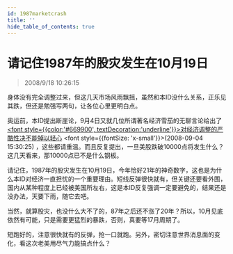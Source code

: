 ```yaml
---
id: 1987marketcrash 
title: ''
hide_table_of_contents: true
---
```


# 请记住1987年的股灾发生在10月19日

> 2008/9/18 10:26:15

<div style={{color: '#669900', fontWeight: 'bold', fontSize: '22px', lineHeight: '200%'}}>

身体没有完全调整过来，但这几天市场风雨飘摇，虽然和本ID没什么关系，正乐见其跌，但还是勉强写两句，让各位心里更明白点。

 

奥运前，本ID提出断崖论，9月4日又就几位所谓著名经济雪茄的无聊言论给出了[<font style={{color:'#669900', textDecoration:'underline'}}>对经济调整的严酷性决不能掉以轻心</font>](./economicseverity.md) <font style={{fontSize: 'x-small'}}>(2008-09-04 15:30:25) </font>，这些都请重温。而且反复提出，一旦美股跌破10000点将发生什么？这几天看来，那10000点已不是什么钢板。

 

请记住，1987年的股灾发生在10月19日，今年恰好21年的神奇数字，这也是为什么本ID对经济一直担忧的一个重要理由。短线反弹很快就有，但关键还要看外围，国内从某种程度上已经被美国所左右，这是本ID反复强调一定要避免的，结果还是没办法，天要下雨，随它去吧。

 

当然，就算股灾，也没什么大不了的，87年之后还不涨了20年？所以，10月见底依然有可能，只是需要更猛烈的暴跌，否则，真要等17月周期了。

</div>

<div style={{fontWeight: 'bold', fontSize: '22px', lineHeight: '200%'}}>

短跑好的，注意很快就有的反弹，抢一口就跑。另外，密切注意世界消息面的变化，看这次老美用尽气力能搞点什么？

</div>
